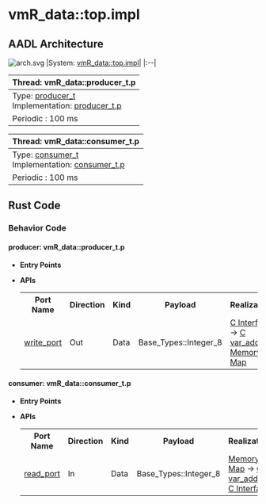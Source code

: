 # vmR_data::top.impl

## AADL Architecture
![arch.svg](../../aadl/diagrams/arch.svg)
|System: [vmR_data::top.impl]()|
|:--|

|Thread: vmR_data::producer_t.p |
|:--|
|Type: [producer_t](../../aadl/vmR_data.aadl#L12-L16)<br>Implementation: [producer_t.p](../../aadl/vmR_data.aadl#L17-L23)|
|Periodic : 100 ms|

|Thread: vmR_data::consumer_t.p |
|:--|
|Type: [consumer_t](../../aadl/vmR_data.aadl#L41-L47)<br>Implementation: [consumer_t.p](../../aadl/vmR_data.aadl#L56-L61)|
|Periodic : 100 ms|


## Rust Code


### Behavior Code
#### producer: vmR_data::producer_t.p

 - **Entry Points**



- **APIs**

    <table>
    <tr><th>Port Name</th><th>Direction</th><th>Kind</th><th>Payload</th><th>Realizations</th></tr>
    <tr><td><a title='Model' href='../../aadl/vmR_data.aadl#L15-L15'>write_port</a></td>
        <td>Out</td><td>Data</td>
        <td>Base_Types::Integer_8</td><td><a title='C Interface' href='components/producer_p_p_producer/src/producer_p_p_producer.c#L13-L17'>C Interface</a> -> <a title='C Shared Memory Variable' href='components/producer_p_p_producer/src/producer_p_p_producer.c#L9-L9'>C var_addr</a> -> <a title='Memory Map' href='microkit.system#L17-L21'>Memory Map</a></td></tr>
    </table>


#### consumer: vmR_data::consumer_t.p

 - **Entry Points**



- **APIs**

    <table>
    <tr><th>Port Name</th><th>Direction</th><th>Kind</th><th>Payload</th><th>Realizations</th></tr>
    <tr><td><a title='Model' href='../../aadl/vmR_data.aadl#L44-L44'>read_port</a></td>
        <td>In</td><td>Data</td>
        <td>Base_Types::Integer_8</td><td><a title='Memory Map' href='microkit.system#L40-L44'>Memory Map</a> -> <a title='C Shared Memory Variable' href='components/consumer_p_p_consumer/src/consumer_p_p_consumer.c#L9-L9'>C var_addr</a> -> <a title='C Interface' href='components/consumer_p_p_consumer/src/consumer_p_p_consumer.c#L16-L25'>C Interface</a></td></tr>
    </table>

